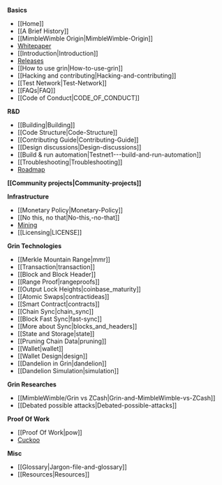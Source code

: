 **Basics**
- [[Home]]
- [[A Brief History]]
- [[MimbleWimble Origin|MimbleWimble-Origin]]
- [Whitepaper](https://download.wpsoftware.net/bitcoin/wizardry/mimblewimble.pdf)
- [[Introduction|Introduction]] 
- [Releases]()
- [[How to use grin|How-to-use-grin]]
- [[Hacking and contributing|Hacking-and-contributing]]
- [[Test Network|Test-Network]]
- [[FAQs|FAQ]]
- [[Code of Conduct|CODE_OF_CONDUCT]]

**R&D**

- [[Building|Building]]
- [[Code Structure|Code-Structure]]
- [[Contributing Guide|Contributing-Guide]]
- [[Design discussions|Design-discussions]]
- [[Build & run automation|Testnet1---build-and-run-automation]]
- [[Troubleshooting|Troubleshooting]]
- [Roadmap]()

**[[Community projects|Community-projects]]**

**Infrastructure**
- [[Monetary Policy|Monetary-Policy]]
- [[No this, no that|No-this,-no-that]]
- [Mining](https://www.grin-forum.org/t/how-to-mine-cuckoo-30-in-grin-help-us-test-and-collect-stats/152)
- [[Licensing|LICENSE]]

**Grin Technologies**
- [[Merkle Mountain Range|mmr]]
- [[Transaction|transaction]]
- [[Block and Block Header]]
- [[Range Proof|rangeproofs]]
- [[Output Lock Heights|coinbase_maturity]]
- [[Atomic Swaps|contractideas]]
- [[Smart Contract|contracts]]
- [[Chain Sync|chain_sync]]
- [[Block Fast Sync|fast-sync]]
- [[More about Sync|blocks_and_headers]]
- [[State and Storage|state]]
- [[Pruning Chain Data|pruning]]
- [[Wallet|wallet]]
- [[Wallet Design|design]]
- [[Dandelion in Grin|dandelion]]
- [[Dandelion Simulation|simulation]]

**Grin Researches**
- [[MimbleWimble/Grin vs ZCash|Grin-and-MimbleWimble-vs-ZCash]]
- [[Debated possible attacks|Debated-possible-attacks]]

**Proof Of Work**
- [[Proof Of Work|pow]]
- [Cuckoo](https://github.com/tromp/cuckoo)

**Misc**
- [[Glossary|Jargon-file-and-glossary]]
- [[Resources|Resources]]